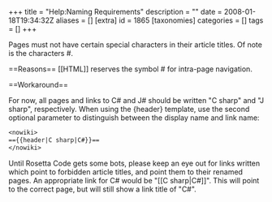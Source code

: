 +++
title = "Help:Naming Requirements"
description = ""
date = 2008-01-18T19:34:32Z
aliases = []
[extra]
id = 1865
[taxonomies]
categories = []
tags = []
+++

Pages must not have certain special characters in their article titles.  Of note is the characters #.

==Reasons==
[[HTML]] reserves the symbol # for intra-page navigation.

==Workaround==

For now, all pages and links to C# and J# should be written "C sharp" and "J sharp", respectively. When using the {header} template, use the second optional parameter to distinguish between the display name and link name:

```txt
<nowiki>
=={{header|C sharp|C#}}==
</nowiki>
```


Until Rosetta Code gets some bots, please keep an eye out for links written which point to forbidden article titles, and point them to their renamed pages.  An appropriate link for C# would be <nowiki>"[[C sharp|C#]]"</nowiki>.  This will point to the correct page, but will still show a link title of "C#".

